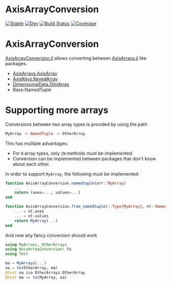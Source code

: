# AxisArrayConversion

[![Stable](https://img.shields.io/badge/docs-stable-blue.svg)](https://jw3126.github.io/AxisArrayConversion.jl/stable)
[![Dev](https://img.shields.io/badge/docs-dev-blue.svg)](https://jw3126.github.io/AxisArrayConversion.jl/dev)
[![Build Status](https://github.com/jw3126/AxisArrayConversion.jl/workflows/CI/badge.svg)](https://github.com/jw3126/AxisArrayConversion.jl/actions)
[![Coverage](https://codecov.io/gh/jw3126/AxisArrayConversion.jl/branch/master/graph/badge.svg)](https://codecov.io/gh/jw3126/AxisArrayConversion.jl)

# AxisArrayConversion

[AxisArrayConversion.jl](https://github.com/jw3126/AxisArrayConversion.jl) allows converting between [AxisArrays.jl](https://github.com/JuliaArrays/AxisArrays.jl) like packages.
* [AxisArrays.AxisArray](https://github.com/JuliaArrays/AxisArrays.jl)
* [AxisKeys.KeyedArray](https://github.com/mcabbott/AxisKeys.jl)
* [DimensionalData.DimArray](https://github.com/rafaqz/DimensionalData.jl)
* Base.NamedTuple

# Supporting more arrays

Conversions between two array types is provided by using the path
```julia
MyArray -> NamedTuple -> OtherArray
```
This has multiple advantages:
* For `N` array types, only `2N` methods must be implemented.
* Conversion can be implemented between packages that don't know about each other.

In order to support `MyArray`, the following must be implemented:

```julia
function AxisArrayConversion.namedtuple(arr::MyArray)
    ...
    return (axes=..., values=...)
end

function AxisArrayConversion.from_namedtuple(::Type{MyArray}, nt::NamedTuple)
    ... = nt.axes
    ... = nt.values
    return MyArray(...)
end
```

And now any fancy conversion should work
```julia
using MyArrays, OtherArrays
using AxisArrayConversion: to
using Test

ma = MyArrays(...)
oa = to(OtherArray, ma)
@test oa isa OtherArrays.OtherArray
@test ma == to(MyArray, oa)
```
